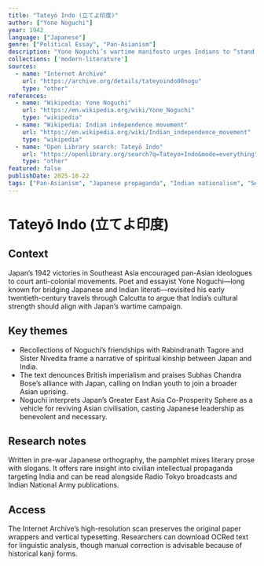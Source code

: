```yaml
---
title: "Tateyō Indo (立てよ印度)"
author: ["Yone Noguchi"]
year: 1942
language: ["Japanese"]
genre: ["Political Essay", "Pan-Asianism"]
description: "Yone Noguchi’s wartime manifesto urges Indians to “stand up,” blending reminiscences of Calcutta with 1942 Japanese calls for Asian solidarity against British rule."
collections: ['modern-literature']
sources:
  - name: "Internet Archive"
    url: "https://archive.org/details/tateyoindo00nogu"
    type: "other"
references:
  - name: "Wikipedia: Yone Noguchi"
    url: "https://en.wikipedia.org/wiki/Yone_Noguchi"
    type: "wikipedia"
  - name: "Wikipedia: Indian independence movement"
    url: "https://en.wikipedia.org/wiki/Indian_independence_movement"
    type: "wikipedia"
  - name: "Open Library search: Tateyō Indo"
    url: "https://openlibrary.org/search?q=Tateyo+Indo&mode=everything"
    type: "other"
featured: false
publishDate: 2025-10-22
tags: ["Pan-Asianism", "Japanese propaganda", "Indian nationalism", "Second World War", "Indo-Japanese relations"]
---
```


# Tateyō Indo (立てよ印度)

## Context

Japan’s 1942 victories in Southeast Asia encouraged pan-Asian ideologues to court anti-colonial movements. Poet and essayist Yone Noguchi—long known for bridging Japanese and Indian literati—revisited his early twentieth-century travels through Calcutta to argue that India’s cultural strength should align with Japan’s wartime campaign.

## Key themes

- Recollections of Noguchi’s friendships with Rabindranath Tagore and Sister Nivedita frame a narrative of spiritual kinship between Japan and India.
- The text denounces British imperialism and praises Subhas Chandra Bose’s alliance with Japan, calling on Indian youth to join a broader Asian uprising.
- Noguchi interprets Japan’s Greater East Asia Co-Prosperity Sphere as a vehicle for reviving Asian civilisation, casting Japanese leadership as benevolent and necessary.

## Research notes

Written in pre-war Japanese orthography, the pamphlet mixes literary prose with slogans. It offers rare insight into civilian intellectual propaganda targeting India and can be read alongside Radio Tokyo broadcasts and Indian National Army publications.

## Access

The Internet Archive’s high-resolution scan preserves the original paper wrappers and vertical typesetting. Researchers can download OCRed text for linguistic analysis, though manual correction is advisable because of historical kanji forms.
